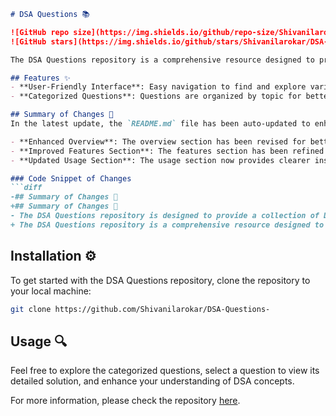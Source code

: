 ```markdown
# DSA Questions 📚

![GitHub repo size](https://img.shields.io/github/repo-size/Shivanilarokar/DSA-Questions-)
![GitHub stars](https://img.shields.io/github/stars/Shivanilarokar/DSA-Questions-?style=social)

The DSA Questions repository is a comprehensive resource designed to provide a collection of Data Structures and Algorithms (DSA) questions to help you enhance your coding skills and prepare for technical interviews.

## Features ✨
- **User-Friendly Interface**: Easy navigation to find and explore various DSA topics.
- **Categorized Questions**: Questions are organized by topic for better accessibility.

## Summary of Changes 💖
In the latest update, the `README.md` file has been auto-updated to enhance clarity and provide more structured information:

- **Enhanced Overview**: The overview section has been revised for better comprehension.
- **Improved Features Section**: The features section has been refined for improved clarity.
- **Updated Usage Section**: The usage section now provides clearer instructions on exploring the repository.

### Code Snippet of Changes
```diff
-## Summary of Changes 💖
+## Summary of Changes 💖
- The DSA Questions repository is designed to provide a collection of Data Structures and Algorithms (DSA) questions to help you enhance your coding skills and prepare for technical interviews.
+ The DSA Questions repository is a comprehensive resource designed to provide a collection of Data Structures and Algorithms (DSA) questions to help you enhance your coding skills and prepare for technical interviews.
```

## Installation ⚙️
To get started with the DSA Questions repository, clone the repository to your local machine:

```bash
git clone https://github.com/Shivanilarokar/DSA-Questions-
```

## Usage 🔍
Feel free to explore the categorized questions, select a question to view its detailed solution, and enhance your understanding of DSA concepts.

For more information, please check the repository [here](https://github.com/Shivanilarokar/DSA-Questions-).
```